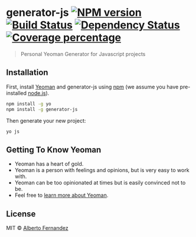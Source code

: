 # generator-js [![NPM version][npm-image]][npm-url] [![Build Status][travis-image]][travis-url] [![Dependency Status][daviddm-image]][daviddm-url] [![Coverage percentage][coveralls-image]][coveralls-url]
> Personal Yeoman Generator for Javascript projects

## Installation

First, install [Yeoman](http://yeoman.io) and generator-js using [npm](https://www.npmjs.com/) (we assume you have pre-installed [node.js](https://nodejs.org/)).

```bash
npm install -g yo
npm install -g generator-js
```

Then generate your new project:

```bash
yo js
```

## Getting To Know Yeoman

 * Yeoman has a heart of gold.
 * Yeoman is a person with feelings and opinions, but is very easy to work with.
 * Yeoman can be too opinionated at times but is easily convinced not to be.
 * Feel free to [learn more about Yeoman](http://yeoman.io/).

## License

MIT © [Alberto Fernandez](http://onlythepixel.com)


[npm-image]: https://badge.fury.io/js/generator-js.svg
[npm-url]: https://npmjs.org/package/generator-js
[travis-image]: https://travis-ci.org/AlbertoFdzM/generator-js.svg?branch=master
[travis-url]: https://travis-ci.org/AlbertoFdzM/generator-js
[daviddm-image]: https://david-dm.org/AlbertoFdzM/generator-js.svg?theme=shields.io
[daviddm-url]: https://david-dm.org/AlbertoFdzM/generator-js
[coveralls-image]: https://coveralls.io/repos/AlbertoFdzM/generator-js/badge.svg
[coveralls-url]: https://coveralls.io/r/AlbertoFdzM/generator-js
